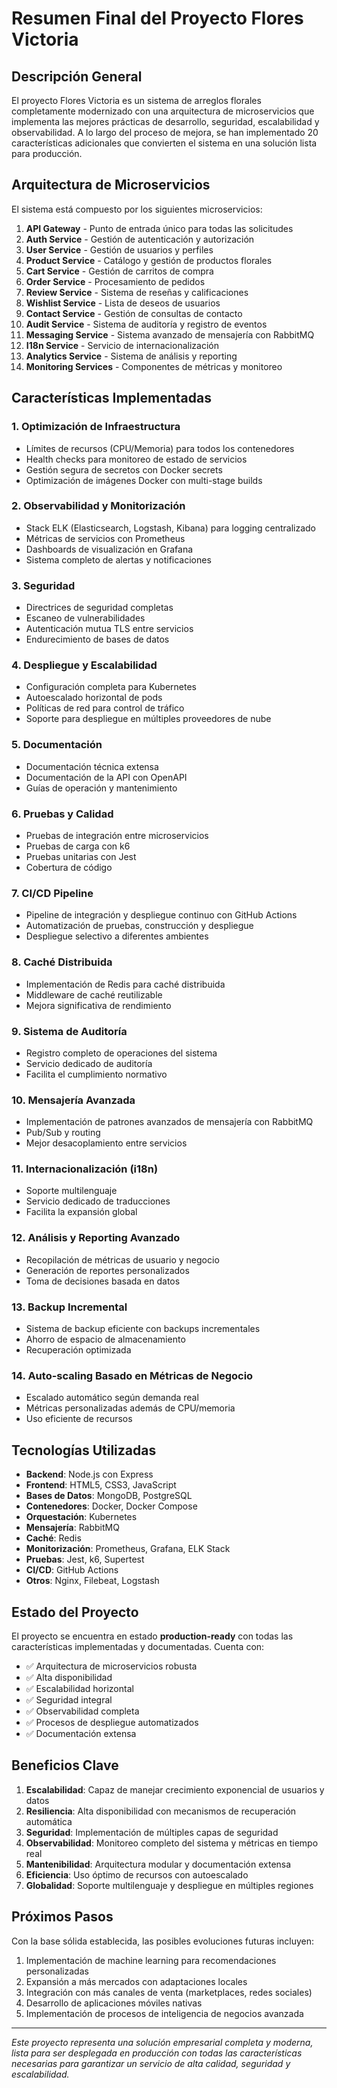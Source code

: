 # Resumen Final del Proyecto Flores Victoria

## Descripción General

El proyecto Flores Victoria es un sistema de arreglos florales completamente modernizado con una
arquitectura de microservicios que implementa las mejores prácticas de desarrollo, seguridad,
escalabilidad y observabilidad. A lo largo del proceso de mejora, se han implementado 20
características adicionales que convierten el sistema en una solución lista para producción.

## Arquitectura de Microservicios

El sistema está compuesto por los siguientes microservicios:

1. **API Gateway** - Punto de entrada único para todas las solicitudes
2. **Auth Service** - Gestión de autenticación y autorización
3. **User Service** - Gestión de usuarios y perfiles
4. **Product Service** - Catálogo y gestión de productos florales
5. **Cart Service** - Gestión de carritos de compra
6. **Order Service** - Procesamiento de pedidos
7. **Review Service** - Sistema de reseñas y calificaciones
8. **Wishlist Service** - Lista de deseos de usuarios
9. **Contact Service** - Gestión de consultas de contacto
10. **Audit Service** - Sistema de auditoría y registro de eventos
11. **Messaging Service** - Sistema avanzado de mensajería con RabbitMQ
12. **I18n Service** - Servicio de internacionalización
13. **Analytics Service** - Sistema de análisis y reporting
14. **Monitoring Services** - Componentes de métricas y monitoreo

## Características Implementadas

### 1. Optimización de Infraestructura

- Límites de recursos (CPU/Memoria) para todos los contenedores
- Health checks para monitoreo de estado de servicios
- Gestión segura de secretos con Docker secrets
- Optimización de imágenes Docker con multi-stage builds

### 2. Observabilidad y Monitorización

- Stack ELK (Elasticsearch, Logstash, Kibana) para logging centralizado
- Métricas de servicios con Prometheus
- Dashboards de visualización en Grafana
- Sistema completo de alertas y notificaciones

### 3. Seguridad

- Directrices de seguridad completas
- Escaneo de vulnerabilidades
- Autenticación mutua TLS entre servicios
- Endurecimiento de bases de datos

### 4. Despliegue y Escalabilidad

- Configuración completa para Kubernetes
- Autoescalado horizontal de pods
- Políticas de red para control de tráfico
- Soporte para despliegue en múltiples proveedores de nube

### 5. Documentación

- Documentación técnica extensa
- Documentación de la API con OpenAPI
- Guías de operación y mantenimiento

### 6. Pruebas y Calidad

- Pruebas de integración entre microservicios
- Pruebas de carga con k6
- Pruebas unitarias con Jest
- Cobertura de código

### 7. CI/CD Pipeline

- Pipeline de integración y despliegue continuo con GitHub Actions
- Automatización de pruebas, construcción y despliegue
- Despliegue selectivo a diferentes ambientes

### 8. Caché Distribuida

- Implementación de Redis para caché distribuida
- Middleware de caché reutilizable
- Mejora significativa de rendimiento

### 9. Sistema de Auditoría

- Registro completo de operaciones del sistema
- Servicio dedicado de auditoría
- Facilita el cumplimiento normativo

### 10. Mensajería Avanzada

- Implementación de patrones avanzados de mensajería con RabbitMQ
- Pub/Sub y routing
- Mejor desacoplamiento entre servicios

### 11. Internacionalización (i18n)

- Soporte multilenguaje
- Servicio dedicado de traducciones
- Facilita la expansión global

### 12. Análisis y Reporting Avanzado

- Recopilación de métricas de usuario y negocio
- Generación de reportes personalizados
- Toma de decisiones basada en datos

### 13. Backup Incremental

- Sistema de backup eficiente con backups incrementales
- Ahorro de espacio de almacenamiento
- Recuperación optimizada

### 14. Auto-scaling Basado en Métricas de Negocio

- Escalado automático según demanda real
- Métricas personalizadas además de CPU/memoria
- Uso eficiente de recursos

## Tecnologías Utilizadas

- **Backend**: Node.js con Express
- **Frontend**: HTML5, CSS3, JavaScript
- **Bases de Datos**: MongoDB, PostgreSQL
- **Contenedores**: Docker, Docker Compose
- **Orquestación**: Kubernetes
- **Mensajería**: RabbitMQ
- **Caché**: Redis
- **Monitorización**: Prometheus, Grafana, ELK Stack
- **Pruebas**: Jest, k6, Supertest
- **CI/CD**: GitHub Actions
- **Otros**: Nginx, Filebeat, Logstash

## Estado del Proyecto

El proyecto se encuentra en estado **production-ready** con todas las características implementadas
y documentadas. Cuenta con:

- ✅ Arquitectura de microservicios robusta
- ✅ Alta disponibilidad
- ✅ Escalabilidad horizontal
- ✅ Seguridad integral
- ✅ Observabilidad completa
- ✅ Procesos de despliegue automatizados
- ✅ Documentación extensa

## Beneficios Clave

1. **Escalabilidad**: Capaz de manejar crecimiento exponencial de usuarios y datos
2. **Resiliencia**: Alta disponibilidad con mecanismos de recuperación automática
3. **Seguridad**: Implementación de múltiples capas de seguridad
4. **Observabilidad**: Monitoreo completo del sistema y métricas en tiempo real
5. **Mantenibilidad**: Arquitectura modular y documentación extensa
6. **Eficiencia**: Uso óptimo de recursos con autoescalado
7. **Globalidad**: Soporte multilenguaje y despliegue en múltiples regiones

## Próximos Pasos

Con la base sólida establecida, las posibles evoluciones futuras incluyen:

1. Implementación de machine learning para recomendaciones personalizadas
2. Expansión a más mercados con adaptaciones locales
3. Integración con más canales de venta (marketplaces, redes sociales)
4. Desarrollo de aplicaciones móviles nativas
5. Implementación de procesos de inteligencia de negocios avanzada

---

_Este proyecto representa una solución empresarial completa y moderna, lista para ser desplegada en
producción con todas las características necesarias para garantizar un servicio de alta calidad,
seguridad y escalabilidad._
